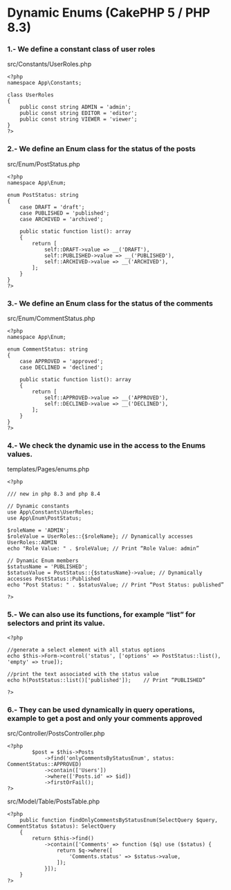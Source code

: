 # Dynamic Enums (CakePHP 5 / PHP 8.3)

### 1.- We define a constant class of user roles

src/Constants/UserRoles.php

```
<?php
namespace App\Constants;

class UserRoles
{
    public const string ADMIN = 'admin';
    public const string EDITOR = 'editor';
    public const string VIEWER = 'viewer';
}
?>
```

### 2.- We define an Enum class for the status of the posts

src/Enum/PostStatus.php

```
<?php
namespace App\Enum;

enum PostStatus: string
{
    case DRAFT = 'draft';
    case PUBLISHED = 'published';
    case ARCHIVED = 'archived';

    public static function list(): array
    {
        return [
            self::DRAFT->value => __('DRAFT'),
            self::PUBLISHED->value => __('PUBLISHED'),
            self::ARCHIVED->value => __('ARCHIVED'),
        ];
    }
}
?>
```

### 3.- We define an Enum class for the status of the comments

src/Enum/CommentStatus.php

```
<?php
namespace App\Enum;

enum CommentStatus: string
{
    case APPROVED = 'approved';
    case DECLINED = 'declined';

    public static function list(): array
    {
        return [
            self::APPROVED->value => __('APPROVED'),
            self::DECLINED->value => __('DECLINED'),
        ];
    }
}
?>
```

### 4.- We check the dynamic use in the access to the Enums values.

templates/Pages/enums.php

```
<?php

/// new in php 8.3 and php 8.4

// Dynamic constants
use App\Constants\UserRoles;
use App\Enum\PostStatus;

$roleName = 'ADMIN';
$roleValue = UserRoles::{$roleName}; // Dynamically accesses UserRoles::ADMIN
echo "Role Value: " . $roleValue; // Print “Role Value: admin”

// Dynamic Enum members
$statusName = 'PUBLISHED';
$statusValue = PostStatus::{$statusName}->value; // Dynamically accesses PostStatus::Published
echo "Post Status: " . $statusValue; // Print “Post Status: published”

?>
```

### 5.- We can also use its functions, for example “list” for selectors and print its value.

```
<?php

//generate a select element with all status options
echo $this->Form->control('status', ['options' => PostStatus::list(), 'empty' => true]);

//print the text associated with the status value
echo h(PostStatus::list()['published']);	// Print “PUBLISHED”

?>
```

### 6.- They can be used dynamically in query operations, example to get a post and only your comments approved

src/Controller/PostsController.php

```
<?php
        $post = $this->Posts
            ->find('onlyCommentsByStatusEnum', status:  CommentStatus::APPROVED)
            ->contain(['Users'])
            ->where(['Posts.id' => $id])
            ->firstOrFail();
?>
```

src/Model/Table/PostsTable.php

```
<?php
    public function findOnlyCommentsByStatusEnum(SelectQuery $query, CommentStatus $status): SelectQuery
    {
        return $this->find()
            ->contain(['Comments' => function ($q) use ($status) {
                return $q->where([
                    'Comments.status' => $status->value,
                ]);
            }]);
    }
?>
```


